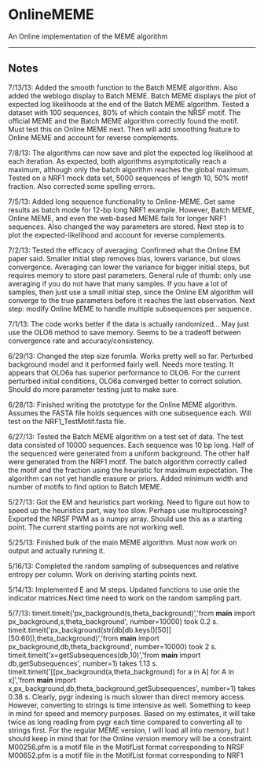 OnlineMEME
==========

An Online implementation of the MEME algorithm

-----
Notes
-----
7/13/13:
Added the smooth function to the Batch MEME algorithm. Also added the weblogo display to Batch MEME. Batch MEME displays the
plot of expected log likelihoods at the end of the Batch MEME algorithm. Tested a dataset with 100 sequences, 80% of which contain
the NRSF motif. The official MEME and the Batch MEME algorithm correctly found the motif. Must test this on Online MEME next.
Then will add smoothing feature to Online MEME and account for reverse complements.

7/8/13:
The algorithms can now save and plot the expected log likelihood at each iteration. As expected, both algorithms
asymptotically reach a maximum, although only the batch algorithm reaches the global maximum. Tested on a NRF1
mock data set, 5000 sequences of length 10, 50% motif fraction. Also corrected some spelling errors.

7/5/13:
Added long sequence functionality to Online-MEME. Get same results as batch mode for 12-bp long NRF1 example. However,
Batch MEME, Online MEME, and even the web-based MEME fails for longer NRF1 sequences. Also changed the way parameters are stored.
Next step is to plot the expected-likelihood and account for reverse complements.

7/2/13:
Tested the efficacy of averaging. Confirmed what the Online EM paper said. Smaller initial step removes bias, lowers variance,
but slows convergence. Averaging can lower the variance for bigger initial steps, but requires memory to store past parameters.
General rule of thumb: only use averaging if you do not have that many samples. If you have a lot of samples, then just use 
a small initial step, since the Online EM algorithm will converge to the true parameters before it reaches the last observation.
Next step: modify Online MEME to handle multiple subsequences per sequence.

7/1/13:
The code works better if the data is actually randomized... May just use the OLO6 method to save memory. Seems to be a tradeoff
between convergence rate and accuracy/consistency.

6/29/13:
Changed the step size forumla. Works pretty well so far. Perturbed background model and it performed fairly well. Needs more testing.
It appears that OLO6a has superior performance to OLO6. For the current perturbed initial conditions, OLO6a converged better to correct
solution. Should do more parameter testing just to make sure.

6/28/13:
Finished writing the prototype for the Online MEME algorithm. Assumes the FASTA file holds sequences with one subsequence each.
Will test on the NRF1_TestMotif.fasta file.

6/27/13:
Tested the Batch MEME algorithm on a test set of data. The test data consisted of 10000 sequences. Each sequence
was 10 bp long. Half of the sequenced were generated from a uniform background. The other half were generated
from the NRF1 motif. The batch algorithm correctly called the motif and the fraction using the heuristic for
maximum expectation. The algorithm can not yet handle erasure or priors.
Added minimum width and number of motifs to find option to Batch MEME.

5/27/13:
Got the EM and heuristics part working. Need to figure out how to speed up
the heuristics part, way too slow. Perhaps use multiprocessing? Exported
the NRSF PWM as a numpy array. Should use this as a starting point. The current
starting points are not working well.

5/25/13:
Finished bulk of the main MEME algorithm. Must now work on output and actually
running it.

5/16/13:
Completed the random sampling of subsequences and relative entropy per column. Work on deriving starting points next.

5/14/13:
Implemented E and M steps. Updated functions to use onle the indicator matrices.Next time need to work on the random sampling part.

5/7/13:
timeit.timeit('px_background(s,theta_background)','from __main__ import px_background,s,theta_background', number=10000) took 0.2 s.
timeit.timeit('px_background(str(db[db.keys()[50]][50:60]),theta_background)','from __main__ import px_background,db,theta_background', number=10000) took 2 s.
timeit.timeit('x=getSubsequences(db,10)','from __main__ import db,getSubsequences', number=1) takes 1.13 s.
timeit.timeit('[[px_background(a,theta_background) for a in A] for A in x]','from __main__ import x,px_background,db,theta_background,getSubsequences', number=1) takes 0.38 s.
Clearly, pygr indexing is much slower than direct memory access. However, converting to strings is time intensive as well. Something to keep in mind for speed and memory purposes.
Based on my estimates, it will take twice as long reading from pygr each time compared to converting all to strings first. For the regular MEME version, I will load all into
memory, but I should keep in mind that for the Online version memory will be a constraint.
M00256.pfm is a motif file in the MotifList format corresponding to NRSF
M00652.pfm is a motif file in the MotifList format corresponding to NRF1
